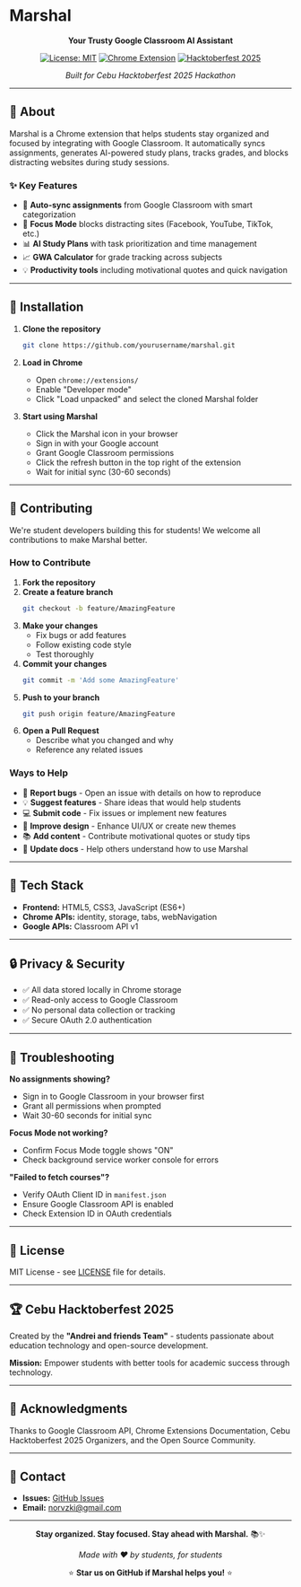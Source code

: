 # Marshal

<div align="center">
  
  **Your Trusty Google Classroom AI Assistant**
  
  [![License: MIT](https://img.shields.io/badge/License-MIT-yellow.svg)](https://opensource.org/licenses/MIT)
  [![Chrome Extension](https://img.shields.io/badge/Chrome-Extension-4285F4?logo=google-chrome&logoColor=white)](https://www.google.com/chrome/)
  [![Hacktoberfest 2025](https://img.shields.io/badge/Hacktoberfest-2025-orange)](https://hacktoberfest.com)
  
  *Built for Cebu Hacktoberfest 2025 Hackathon*
  
</div>

---

## 🎯 About

Marshal is a Chrome extension that helps students stay organized and focused by integrating with Google Classroom. It automatically syncs assignments, generates AI-powered study plans, tracks grades, and blocks distracting websites during study sessions.

### ✨ Key Features

- 🔄 **Auto-sync assignments** from Google Classroom with smart categorization
- 🎯 **Focus Mode** blocks distracting sites (Facebook, YouTube, TikTok, etc.)
- 📊 **AI Study Plans** with task prioritization and time management
- 📈 **GWA Calculator** for grade tracking across subjects
- 💡 **Productivity tools** including motivational quotes and quick navigation

---

## 🚀 Installation

1. **Clone the repository**
   ```bash
   git clone https://github.com/yourusername/marshal.git
   ```

2. **Load in Chrome**
   - Open `chrome://extensions/`
   - Enable "Developer mode"
   - Click "Load unpacked" and select the cloned Marshal folder

3. **Start using Marshal**
   - Click the Marshal icon in your browser
   - Sign in with your Google account
   - Grant Google Classroom permissions
   - Click the refresh button in the top right of the extension
   - Wait for initial sync (30-60 seconds)

---

## 🤝 Contributing

We're student developers building this for students! We welcome all contributions to make Marshal better.

### How to Contribute

1. **Fork the repository**
2. **Create a feature branch**
   ```bash
   git checkout -b feature/AmazingFeature
   ```
3. **Make your changes**
   - Fix bugs or add features
   - Follow existing code style
   - Test thoroughly
4. **Commit your changes**
   ```bash
   git commit -m 'Add some AmazingFeature'
   ```
5. **Push to your branch**
   ```bash
   git push origin feature/AmazingFeature
   ```
6. **Open a Pull Request**
   - Describe what you changed and why
   - Reference any related issues

### Ways to Help

- 🐛 **Report bugs** - Open an issue with details on how to reproduce
- 💡 **Suggest features** - Share ideas that would help students
- 💻 **Submit code** - Fix issues or implement new features
- 🎨 **Improve design** - Enhance UI/UX or create new themes
- 📚 **Add content** - Contribute motivational quotes or study tips
- 📖 **Update docs** - Help others understand how to use Marshal

---

## 🔧 Tech Stack

- **Frontend:** HTML5, CSS3, JavaScript (ES6+)
- **Chrome APIs:** identity, storage, tabs, webNavigation
- **Google APIs:** Classroom API v1

---

## 🔒 Privacy & Security

- ✅ All data stored locally in Chrome storage
- ✅ Read-only access to Google Classroom
- ✅ No personal data collection or tracking
- ✅ Secure OAuth 2.0 authentication

---

## 🐛 Troubleshooting

**No assignments showing?**
- Sign in to Google Classroom in your browser first
- Grant all permissions when prompted
- Wait 30-60 seconds for initial sync

**Focus Mode not working?**
- Confirm Focus Mode toggle shows "ON"
- Check background service worker console for errors

**"Failed to fetch courses"?**
- Verify OAuth Client ID in `manifest.json`
- Ensure Google Classroom API is enabled
- Check Extension ID in OAuth credentials

---

## 📝 License

MIT License - see [LICENSE](LICENSE) file for details.

---

## 🏆 Cebu Hacktoberfest 2025

Created by the **"Andrei and friends Team"** - students passionate about education technology and open-source development.

**Mission:** Empower students with better tools for academic success through technology.

---

## 🙏 Acknowledgments

Thanks to Google Classroom API, Chrome Extensions Documentation, Cebu Hacktoberfest 2025 Organizers, and the Open Source Community.

---

## 📧 Contact

- **Issues:** [GitHub Issues](https://github.com/Norvzki/marshal/issues)
- **Email:** norvzki@gmail.com

---

<div align="center">

**Stay organized. Stay focused. Stay ahead with Marshal.** 📚✨

*Made with ❤️ by students, for students*

⭐ **Star us on GitHub if Marshal helps you!** ⭐

</div>

